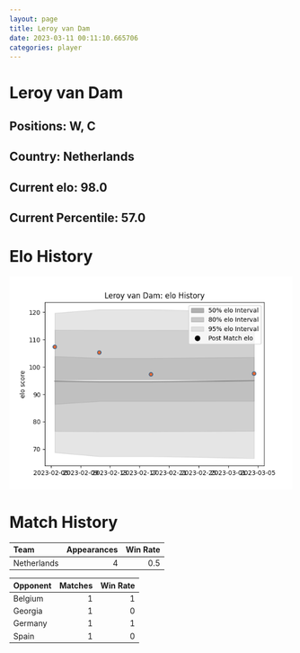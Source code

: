 ```yaml
---  
layout: page  
title: Leroy van Dam  
date: 2023-03-11 00:11:10.665706  
categories: player  
---
```

# Leroy van Dam

## Positions: W, C

## Country: Netherlands

## Current elo: 98.0

## Current Percentile: 57.0

# Elo History


![elo history](history_LeroyvanDam.png)
# Match History


| Team        |   Appearances |   Win Rate |
|:------------|--------------:|-----------:|
| Netherlands |             4 |        0.5 |

| Opponent   |   Matches |   Win Rate |
|:-----------|----------:|-----------:|
| Belgium    |         1 |          1 |
| Georgia    |         1 |          0 |
| Germany    |         1 |          1 |
| Spain      |         1 |          0 |